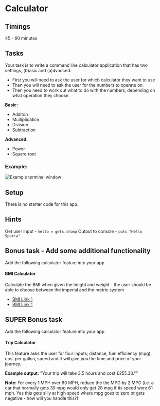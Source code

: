 # Calculator

## Timings

45 - 90 minutes

## Tasks

Your task is to write a command line calculator application that has two settings, (b)asic and (a)dvanced. 

- First you will need to ask the user for which calculator they want to use
- Then you will need to ask the user for the numbers to operate on.
- Then you need to work out what to do with the numbers, depending on what operation they choose.

**Basic:**
  - Additon
  - Multiplication 
  - Division
  - Subtraction

**Advanced:**
  - Power
  - Square root

### Example: 
  ![Example terminal window](https://s3-eu-west-1.amazonaws.com/spcurrimg/curriculumImages/Screen+Shot+2017-02-13+at+15.56.28.png)

## Setup 

There is no starter code for this app. 


## Hints
Get user input      - ```hello = gets.chomp```
Output to console   - ```puts "Hello Sparta" ```  

## Bonus task - Add some additional functionality 
Add the following calculator feature into your app.
#### BMI Calculator

Calculate the BMI when given the height and weight - the user should be able to choose between the imperial and the metric system

- [BMI Link 1](http://en.wikipedia.org/wiki/Body_mass_index)
- [BMI Link 1](http://www.wikihow.com/Image:BMI.jpg)

## SUPER Bonus task
Add the following calculator feature into your app.
#### Trip Calculator

This feature asks the user for four inputs; distance, fuel efficiency (mpg), cost per gallon, speed and it will give you the time and price of your journey.

**Example output:** "Your trip will take 3.5 hours and cost £255.33.""

**Note:** For every 1 MPH over 60 MPH, reduce the the MPG by 2 MPG (i.e. a car that normally gets 30 mpg would only get 28 mpg if its speed were 61 mph. Yes this gets silly at high speed where mpg goes to zero or gets negative - how will you handle this?)

<br>

